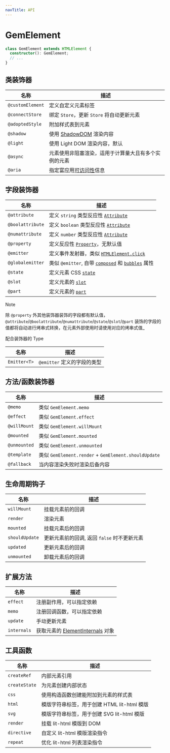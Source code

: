 ```yaml
---
navTitle: API
---
```


# GemElement

```ts
class GemElement extends HTMLElement {
  constructor(): GemElement;
  // ...
}
```

## 类装饰器

| 名称             | 描述                                                 |
| ---------------- | ---------------------------------------------------- |
| `@customElement` | 定义自定义元素标签                                   |
| `@connectStore`  | 绑定 `Store`，更新 `Store` 将自动更新元素            |
| `@adoptedStyle`  | 附加样式表到元素                                     |
| `@shadow`        | 使用 [ShadowDOM][10] 渲染内容                        |
| `@light`         | 使用 Light DOM 渲染内容，默认                        |
| `@async`         | 元素使用非阻塞渲染，适用于计算量大且有多个实例的元素 |
| `@aria`          | 指定富应用[可访问性][11]信息                         |

## 字段装饰器

| 名称             | 描述                                                         |
| ---------------- | ------------------------------------------------------------ |
| `@attribute`     | 定义 `string` 类型反应性 [`Attribute`][5]                    |
| `@boolattribute` | 定义 `boolean` 类型反应性 [`Attribute`][5]                   |
| `@numattribute`  | 定义 `number` 类型反应性 [`Attribute`][5]                    |
| `@property`      | 定义反应性 [`Property`][6]，无默认值                         |
| `@emitter`       | 定义事件发射器，类似 [`HTMLElement.click`][4]                |
| `@globalemitter` | 类似 `@emitter`, 自带 [`composed`][7] 和 [`bubbles`][8] 属性 |
| `@state`         | 定义元素 CSS [`state`][1]                                    |
| `@slot`          | 定义元素的 [`slot`][2]                                       |
| `@part`          | 定义元素的 [`part`][3]                                       |

> [!NOTE]
> 除 `@property` 外其他装饰器装饰的字段都有默认值，`@attribute`/`@boolattribute`/`@numattribute`/`@state`/`@slot`/`@part` 装饰的字段的值都将自动进行烤串式转换，在元素外部使用时请使用对应的烤串式值\_

配合装饰器的 Type

| 名称         | 描述                        |
| ------------ | --------------------------- |
| `Emitter<T>` | `@emitter` 定义的字段的类型 |

## 方法/函数装饰器

| 名称         | 描述                                                 |
| ------------ | ---------------------------------------------------- |
| `@memo`      | 类似 `GemElement.memo`                               |
| `@effect`    | 类似 `GemElement.effect`                             |
| `@willMount` | 类似 `GemElement.willMount`                          |
| `@mounted`   | 类似 `GemElement.mounted`                            |
| `@unmounted` | 类似 `GemElement.unmounted`                          |
| `@template`  | 类似 `GemElement.render` + `GemElement.shouldUpdate` |
| `@fallback`  | 当内容渲染失败时渲染后备内容                         |



## 生命周期钩子

| 名称           | 描述                                        |
| -------------- | ------------------------------------------- |
| `willMount`    | 挂载元素前的回调                            |
| `render`       | 渲染元素                                    |
| `mounted`      | 挂载元素后的回调                            |
| `shouldUpdate` | 更新元素前的回调, 返回 `false` 时不更新元素 |
| `updated`      | 更新元素后的回调                            |
| `unmounted`    | 卸载元素后的回调                            |

## 扩展方法

| 名称        | 描述                                   |
| ----------- | -------------------------------------- |
| `effect`    | 注册副作用，可以指定依赖               |
| `memo`      | 注册回调函数，可以指定依赖             |
| `update`    | 手动更新元素                           |
| `internals` | 获取元素的 [ElementInternals][12] 对象 |

[1]: https://github.com/w3c/webcomponents/blob/gh-pages/proposals/custom-states-and-state-pseudo-class.md
[2]: https://developer.mozilla.org/en-US/docs/Web/HTML/Global_attributes/slot
[3]: https://developer.mozilla.org/en-US/docs/Web/HTML/Global_attributes/part
[4]: https://developer.mozilla.org/en-US/docs/Web/API/HTMLElement/click
[5]: https://developer.mozilla.org/en-US/docs/Glossary/Attribute
[6]: https://developer.mozilla.org/en-US/docs/Glossary/property/JavaScript
[7]: https://developer.mozilla.org/en-US/docs/Web/API/Event/composed
[8]: https://developer.mozilla.org/en-US/docs/Web/API/Event/bubbles
[10]: https://developer.mozilla.org/en-US/docs/Web/API/Web_components/Using_shadow_DOM
[11]: https://developer.mozilla.org/en-US/docs/Web/API/ElementInternals#instance_properties_included_from_aria
[12]: https://html.spec.whatwg.org/multipage/custom-elements.html#the-elementinternals-interface

## 工具函数

| 名称          | 描述                                        |
| ------------- | ------------------------------------------- |
| `createRef`   | 内部元素引用                                |
| `createState` | 为元素创建内部状态                          |
| `css`         | 使用构造函数创建能附加到元素的样式表        |
| `html`        | 模版字符串标签，用于创建 HTML lit-html 模版 |
| `svg`         | 模版字符串标签，用于创建 SVG lit-html 模版  |
| `render`      | 挂载 lit-html 模版到 DOM                    |
| `directive`   | 自定义 lit-html 模版渲染指令                |
| `repeat`      | 优化 lit-html 列表渲染指令                  |
